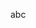 <svg xmlns="http://www.w3.org/2000/svg" version="1.1" width="300" height="200">

  <circle cx="undefined" cy="undefined" r="undefined" fill="Green"/>

  <text x="150" y="125" font-size="60" text-anchor="middle" fill="white">abc</text>

</svg>